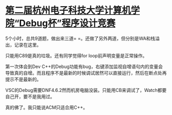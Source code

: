 # [第二届杭州电子科技大学计算机学院“Debug杯”程序设计竞赛](http://acm.hdu.edu.cn/userloginex.php?cid=844)

5个小时，总共9道题，做出来三道= =。还做了另外两道，但分别是WA和栈溢出，记录在这里。

只能用C89是真的垃圾。还有同学觉得for loop前声明变量是正常操作。

第一次体会到Dev C++的Debug功能有bug，右键添加监视自增语句内的变量会导致真的自增。而且程序不是最新的时候调试居然可以直接运行，然后在断点处再提示不是最新的。

VSC的Debug需要DNF4.6.2然而机房电脑没装。只能用CB来调试了，Watch都要自己开，要不是我用过。

真的佛了。我只能说ACM只适合用C++。
